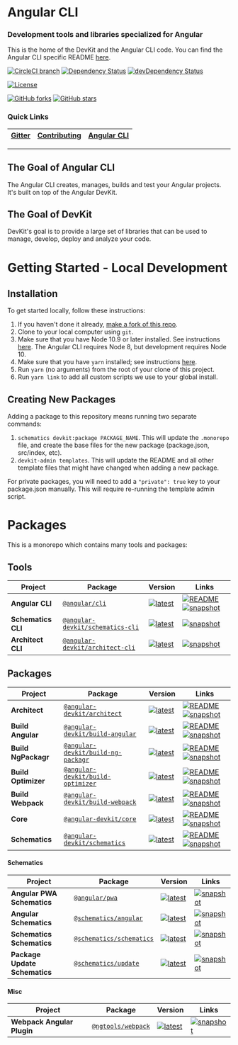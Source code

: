 <!--
  BEFORE UPDATING THIS FILE, READ THIS.

  This file is automatically generated during release. It is important for you to not update
  README directly.

  - If you need to change the content, update `scripts/templates/readme.ejs`
  - If you need to add/remove a package or a link, update the .monorepo.json file instead.

  Any changes to README.md directly will result in a failure on CI.
-->

# Angular CLI
### Development tools and libraries specialized for Angular

This is the home of the DevKit and the Angular CLI code. You can find the Angular CLI specific README
[here](/packages/angular/cli/README.md).


[![CircleCI branch](https://img.shields.io/circleci/project/github/angular/angular-cli/master.svg?label=circleci)](https://circleci.com/gh/angular/angular-cli) [![Dependency Status](https://david-dm.org/angular/angular-cli.svg)](https://david-dm.org/angular/angular-cli) [![devDependency Status](https://david-dm.org/angular/angular-cli/dev-status.svg)](https://david-dm.org/angular/angular-cli?type=dev) 

[![License](https://img.shields.io/npm/l/@angular/cli.svg)](/LICENSE) 

[![GitHub forks](https://img.shields.io/github/forks/angular/angular-cli.svg?style=social&label=Fork)](https://github.com/angular/angular-cli/fork) [![GitHub stars](https://img.shields.io/github/stars/angular/angular-cli.svg?style=social&label=Star)](https://github.com/angular/angular-cli) 



### Quick Links
[Gitter](https://gitter.im/angular/angular-cli) | [Contributing](/CONTRIBUTING.md) | [Angular CLI](http://github.com/angular/angular-cli) | 
|---|---|---|

----

## The Goal of Angular CLI

The Angular CLI creates, manages, builds and test your Angular projects. It's built on top of the
Angular DevKit.

## The Goal of DevKit

DevKit's goal is to provide a large set of libraries that can be used to manage, develop, deploy and
analyze your code.

# Getting Started - Local Development

## Installation
To get started locally, follow these instructions:

1. If you haven't done it already, [make a fork of this repo](https://github.com/angular/angular-cli/fork).
1. Clone to your local computer using `git`.
1. Make sure that you have Node 10.9 or later installed. See instructions [here](https://nodejs.org/en/download/). The Angular CLI requires Node 8, but development requires Node 10.
1. Make sure that you have `yarn` installed; see instructions [here](https://yarnpkg.com/lang/en/docs/install/).
1. Run `yarn` (no arguments) from the root of your clone of this project.
1. Run `yarn link` to add all custom scripts we use to your global install.

## Creating New Packages
Adding a package to this repository means running two separate commands:

1. `schematics devkit:package PACKAGE_NAME`. This will update the `.monorepo` file, and create the
  base files for the new package (package.json, src/index, etc).
1. `devkit-admin templates`. This will update the README and all other template files that might
  have changed when adding a new package.

For private packages, you will need to add a `"private": true` key to your package.json manually.
This will require re-running the template admin script.

# Packages

This is a monorepo which contains many tools and packages:



## Tools

| Project | Package | Version | Links |
|---|---|---|---|
**Angular CLI** | [`@angular/cli`](https://npmjs.com/package/@angular/cli) | [![latest](https://img.shields.io/npm/v/%40angular%2Fcli/latest.svg)](https://npmjs.com/package/@angular/cli) | [![README](https://img.shields.io/badge/README--green.svg)](/packages/angular/cli/README.md) [![snapshot](https://img.shields.io/badge/snapshot--blue.svg)](https://github.com/angular/cli-builds)
**Schematics CLI** | [`@angular-devkit/schematics-cli`](https://npmjs.com/package/@angular-devkit/schematics-cli) | [![latest](https://img.shields.io/npm/v/%40angular-devkit%2Fschematics-cli/latest.svg)](https://npmjs.com/package/@angular-devkit/schematics-cli) |  [![snapshot](https://img.shields.io/badge/snapshot--blue.svg)](https://github.com/angular/angular-devkit-schematics-cli-builds)
**Architect CLI** | [`@angular-devkit/architect-cli`](https://npmjs.com/package/@angular-devkit/architect-cli) | [![latest](https://img.shields.io/npm/v/%40angular-devkit%2Farchitect-cli/latest.svg)](https://npmjs.com/package/@angular-devkit/architect-cli) |  [![snapshot](https://img.shields.io/badge/snapshot--blue.svg)](https://github.com/angular/angular-devkit-architect-cli-builds)


## Packages


| Project | Package | Version | Links |
|---|---|---|---|
**Architect** | [`@angular-devkit/architect`](https://npmjs.com/package/@angular-devkit/architect) | [![latest](https://img.shields.io/npm/v/%40angular-devkit%2Farchitect/latest.svg)](https://npmjs.com/package/@angular-devkit/architect) | [![README](https://img.shields.io/badge/README--green.svg)](/packages/angular_devkit/architect/README.md) [![snapshot](https://img.shields.io/badge/snapshot--blue.svg)](https://github.com/angular/angular-devkit-architect-builds)
**Build Angular** | [`@angular-devkit/build-angular`](https://npmjs.com/package/@angular-devkit/build-angular) | [![latest](https://img.shields.io/npm/v/%40angular-devkit%2Fbuild-angular/latest.svg)](https://npmjs.com/package/@angular-devkit/build-angular) | [![README](https://img.shields.io/badge/README--green.svg)](/packages/angular_devkit/build_angular/README.md) [![snapshot](https://img.shields.io/badge/snapshot--blue.svg)](https://github.com/angular/angular-devkit-build-angular-builds)
**Build NgPackagr** | [`@angular-devkit/build-ng-packagr`](https://npmjs.com/package/@angular-devkit/build-ng-packagr) | [![latest](https://img.shields.io/npm/v/%40angular-devkit%2Fbuild-ng-packagr/latest.svg)](https://npmjs.com/package/@angular-devkit/build-ng-packagr) | [![README](https://img.shields.io/badge/README--green.svg)](/packages/angular_devkit/build_ng_packagr/README.md) [![snapshot](https://img.shields.io/badge/snapshot--blue.svg)](https://github.com/angular/angular-devkit-build-ng-packagr-builds)
**Build Optimizer** | [`@angular-devkit/build-optimizer`](https://npmjs.com/package/@angular-devkit/build-optimizer) | [![latest](https://img.shields.io/npm/v/%40angular-devkit%2Fbuild-optimizer/latest.svg)](https://npmjs.com/package/@angular-devkit/build-optimizer) | [![README](https://img.shields.io/badge/README--green.svg)](/packages/angular_devkit/build_optimizer/README.md) [![snapshot](https://img.shields.io/badge/snapshot--blue.svg)](https://github.com/angular/angular-devkit-build-optimizer-builds)
**Build Webpack** | [`@angular-devkit/build-webpack`](https://npmjs.com/package/@angular-devkit/build-webpack) | [![latest](https://img.shields.io/npm/v/%40angular-devkit%2Fbuild-webpack/latest.svg)](https://npmjs.com/package/@angular-devkit/build-webpack) | [![README](https://img.shields.io/badge/README--green.svg)](/packages/angular_devkit/build_webpack/README.md) [![snapshot](https://img.shields.io/badge/snapshot--blue.svg)](https://github.com/angular/angular-devkit-build-webpack-builds)
**Core** | [`@angular-devkit/core`](https://npmjs.com/package/@angular-devkit/core) | [![latest](https://img.shields.io/npm/v/%40angular-devkit%2Fcore/latest.svg)](https://npmjs.com/package/@angular-devkit/core) | [![README](https://img.shields.io/badge/README--green.svg)](/packages/angular_devkit/core/README.md) [![snapshot](https://img.shields.io/badge/snapshot--blue.svg)](https://github.com/angular/angular-devkit-core-builds)
**Schematics** | [`@angular-devkit/schematics`](https://npmjs.com/package/@angular-devkit/schematics) | [![latest](https://img.shields.io/npm/v/%40angular-devkit%2Fschematics/latest.svg)](https://npmjs.com/package/@angular-devkit/schematics) | [![README](https://img.shields.io/badge/README--green.svg)](/packages/angular_devkit/schematics/README.md) [![snapshot](https://img.shields.io/badge/snapshot--blue.svg)](https://github.com/angular/angular-devkit-schematics-builds)

#### Schematics

| Project | Package | Version | Links |
|---|---|---|---|
**Angular PWA Schematics** | [`@angular/pwa`](https://npmjs.com/package/@angular/pwa) | [![latest](https://img.shields.io/npm/v/%40angular%2Fpwa/latest.svg)](https://npmjs.com/package/@angular/pwa) |  [![snapshot](https://img.shields.io/badge/snapshot--blue.svg)](https://github.com/angular/angular-pwa-builds)
**Angular Schematics** | [`@schematics/angular`](https://npmjs.com/package/@schematics/angular) | [![latest](https://img.shields.io/npm/v/%40schematics%2Fangular/latest.svg)](https://npmjs.com/package/@schematics/angular) |  [![snapshot](https://img.shields.io/badge/snapshot--blue.svg)](https://github.com/angular/schematics-angular-builds)
**Schematics Schematics** | [`@schematics/schematics`](https://npmjs.com/package/@schematics/schematics) | [![latest](https://img.shields.io/npm/v/%40schematics%2Fschematics/latest.svg)](https://npmjs.com/package/@schematics/schematics) |  [![snapshot](https://img.shields.io/badge/snapshot--blue.svg)](https://github.com/angular/schematics-schematics-builds)
**Package Update Schematics** | [`@schematics/update`](https://npmjs.com/package/@schematics/update) | [![latest](https://img.shields.io/npm/v/%40schematics%2Fupdate/latest.svg)](https://npmjs.com/package/@schematics/update) |  [![snapshot](https://img.shields.io/badge/snapshot--blue.svg)](https://github.com/angular/schematics-update-builds)

#### Misc

| Project | Package | Version | Links |
|---|---|---|---|
**Webpack Angular Plugin** | [`@ngtools/webpack`](https://npmjs.com/package/@ngtools/webpack) | [![latest](https://img.shields.io/npm/v/%40ngtools%2Fwebpack/latest.svg)](https://npmjs.com/package/@ngtools/webpack) |  [![snapshot](https://img.shields.io/badge/snapshot--blue.svg)](https://github.com/angular/ngtools-webpack-builds)


